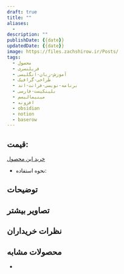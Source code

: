 ```yaml
---
draft: true
title: ""
aliases: 
  - 
description: ""
publishDate: {{date}}
updatedDate: {{date}}
image: https://files.zachshirow.ir/Posts/
tags:
  - محصول
  - فریلنسری
  - آموزش-زبان-انگلیسی
  - طراحی-گرافیک
  - برنامه-نویسی-فرانت-اند
  - بلینکیست-فارسی
  - مینیمالیسم
  - افزونه
  - obsidian
  - notion
  - baserow
---
```



## قیمت: 

<a  class="btn" href="" target="_blank">خرید این محصول</a>

- نحوه استفاده: 

## توضیحات



## تصاویر بیشتر



## نظرات خریداران

> 

## محصولات مشابه

- 